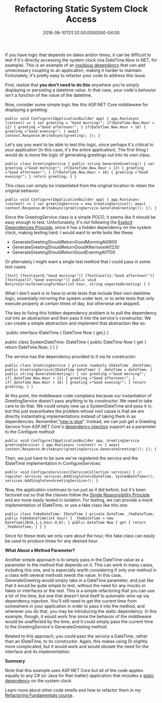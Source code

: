 ﻿---
title: Refactoring Static System Clock Access
date: "2016-08-10T01:32:00.0000000-04:00"
description: If you have logic that depends on dates and/or times, it can be difficult to test if it's directly accessing the system clock (via DateTime.Now in.NET, for example).
featuredImage: /img/refactoring-static-system-clock-access-760x360.png
---

If you have logic that depends on dates and/or times, it can be difficult to test if it's directly accessing the system clock (via DateTime.Now in.NET, for example). This is an example of an [insidious dependency](http://ardalis.com/insidious-dependencies) that can add unnecessary coupling to an application, making it harder to maintain. Fortunately, it's pretty easy to refactor your code to address this issue.

First, realize that **you don't need to do this** anywhere you're simply displaying or persisting a datetime value. In that case, your code's *behavior* isn't a function of the value of the datetime.

Now, consider some simple logic like this ASP.NET Core middleware for displaying a greeting:

`public void Configure(IApplicationBuilder app) {
 app.Run(async (context) =>
 {
 var greeting = "Good morning!";
 if(DateTime.Now.Hour > 12)
 {
 greeting ="Good afternoon!";
 }
 if(DateTime.Now.Hour > 16)
 {
 greeting ="Good evening!";
 }
 await context.Response.WriteAsync(greeting);
 });
}`

Let's say you want to be able to test this logic, since perhaps it's critical to your application (in this case, it's the entire application). The first thing I would do is move the logic of generating greetings out into its own class:

`public class GreetingService {
 public string GenerateGreeting()
 {
 var greeting ="Good morning!";
 if(DateTime.Now.Hour > 12)
 {
 greeting ="Good afternoon!";
 }
 if(DateTime.Now.Hour > 16)
 {
 greeting ="Good evening!";
 }
 return greeting;
 }
}`

This class can simply be instantiated from the original location to retain the original behavior:

`public void Configure(IApplicationBuilder app) {
 app.Run(async (context) =>
 {
 var greetingService = new GreetingService();
 await context.Response.WriteAsync(greetingService.GenerateGreeting());
 });
}`

Since the GreetingService class is a simple POCO, it seems like it should be easy enough to test. Unfortunately, it's not following the [Explicit Dependencies Principle](http://deviq.com/explicit-dependencies-principle/), since it has a hidden dependency on the system clock, making testing hard. I would want to write tests like these:

* GenerateGreetingShouldReturnGoodMorningAt0800
* GenerateGreetingShouldReturnGoodAfternoonAt1230
* GenerateGreetingShouldReturnGoodEveningAt1700

Or alternately I might want a single test method that I could pass in some test cases:

`[Test] [TestCase(8,"Good morning!")]
[TestCase(13,"Good afternoon!")]
[TestCase(17,"Good evening!")]
public void ReturnCorrectGreetingForHour(int hour, string expectedGreeting)
{
}`

What I don't want is to have to write tests that include their own datetime logic, essentially mirroring the system under test, or to write tests that only execute properly at certain times of day, but otherwise are skipped.

The key to fixing this hidden dependency problem is to pull the dependency out into an abstraction and then pass it into the service's constructor. We can create a simple abstraction and implement that abstraction like so:

`public interface IDateTime {
 DateTime Now { get;}
}

public class SystemDateTime: IDateTime
{
 public DateTime Now
 {
 get
 {
 return DateTime.Now;
 }
 }
}`

The service has the dependency provided to it via its constructor:

`public class GreetingService {
 private readonly IDateTime _dateTime;
 public GreetingService(IDateTime dateTime)
 {
 _dateTime = dateTime;
 }
 public string GenerateGreeting()
 {
 var greeting ="Good morning!";
 if(_dateTime.Now.Hour > 12)
 {
 greeting ="Good afternoon!";
 }
 if(_dateTime.Now.Hour > 16)
 {
 greeting ="Good evening!";
 }
 return greeting;
 }
}`

At this point, the middleware code complains because our instantiation of GreetingService doesn't pass anything to its constructor. We need to take care to do that. We could simply new up a SystemDateTime and pass it in, but this just exacerbates the problem whose root cause is that we are directly instantiating implementations instead of taking them in as dependencies. Remember,"[new is glue](/new-is-glue)". Instead, we can just get a Greeting Service from ASP.NET Core's [dependency injection](https://docs.asp.net/en/latest/fundamentals/dependency-injection.html) support as a parameter to the Configure method:

`public void Configure(IApplicationBuilder app, GreetingService greetingService) {
 app.Run(async (context) =>
 {
 await context.Response.WriteAsync(greetingService.GenerateGreeting());
 });
}`

Then, we just have to be sure we've registered the service and the IDateTime implementation in ConfigureServices:

`public void ConfigureServices(IServiceCollection services) {
 // register services
 services.AddSingleton<IDateTime, SystemDateTime>();
 services.AddSingleton<GreetingService>();
}`

Now, the application continues to run just as it did before, but it's been factored out so that the classes follow the [Single Responsibility Principle](http://deviq.com/single-responsibility-principle/) and are more easily tested in isolation. For testing, we can provide a mock implementation of IDateTime, or use a fake class like this one:

`public class FakeDateTime: IDateTime {
 private DateTime _theDateTime;
 public FakeDateTime(int hour)
 {
 _theDateTime = new DateTime(2016,1,1,hour,0,0);
 }
 public DateTime Now
 {
 get
 {
 return _theDateTime;
 }
 }
}`

Since for these tests we only care about the hour, this fake class can easily be used to produce times for any desired hour.

**What About a Method Parameter?**

Another simple approach is to simply pass in the DateTime value as a parameter to the method that depends on it. This can work in many cases, including this one, and is especially worth considering if only one method in a class with several methods needs the value. In this case, GenerateGreeting would simply take in a DateTime parameter, and just like that it would be quite simple to test, without the need for any mocks or fakes or interfaces or the rest. This is a simple refactoring that you can use a lot of the time, but one that doesn't lend itself to automatic wire-up via dependency injection. You'll still need to get the current time from somewhere in your application in order to pass it into the method, and wherever you do that, you may be introducing the static dependency. In this example, though, it would work fine since the behavior of the middleware would be unaffected by the time, and it could simply pass the current time to the GreetingService's GenerateGreeting method.

Related to this approach, you could pass the service a DateTime, rather than an IDateTime, to its constructor. Again, this makes using DI slightly more complicated, but it would work and would obviate the need for the interface and its implementation.

**Summary**

Note that this example uses ASP.NET Core but all of the code applies equally to any C# (or Java for that matter) application that includes a [static dependency](http://deviq.com/static-cling/) on the system clock.

Learn more about other code smells and how to refactor them in my [Refactoring Fundamentals course](https://www.pluralsight.com/courses/refactoring-fundamentals).

